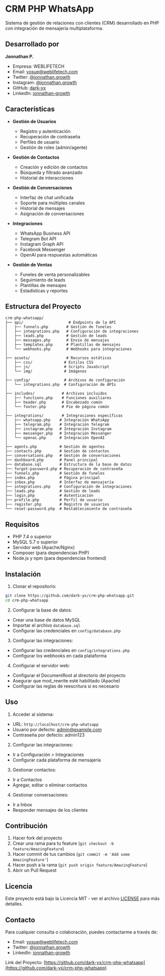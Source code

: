 # CRM PHP WhatsApp

Sistema de gestión de relaciones con clientes (CRM) desarrollado en PHP con integración de mensajería multiplataforma.

## Desarrollado por

**Jonnathan P.**
- Empresa: WEBLIFETECH
- Email: yosue@weblifetech.com
- Twitter: [@jonnathan.growth](https://twitter.com/jonnathan.growth)
- Instagram: [@jonnathan.growth](https://instagram.com/jonnathan.growth)
- GitHub: [dark-yx](https://github.com/dark-yx)
- LinkedIn: [jonnathan-growth](https://linkedin.com/in/jonnathan-growth)

## Características

- **Gestión de Usuarios**
  - Registro y autenticación
  - Recuperación de contraseña
  - Perfiles de usuario
  - Gestión de roles (admin/agente)

- **Gestión de Contactos**
  - Creación y edición de contactos
  - Búsqueda y filtrado avanzado
  - Historial de interacciones

- **Gestión de Conversaciones**
  - Interfaz de chat unificada
  - Soporte para múltiples canales
  - Historial de mensajes
  - Asignación de conversaciones

- **Integraciones**
  - WhatsApp Business API
  - Telegram Bot API
  - Instagram Graph API
  - Facebook Messenger
  - OpenAI para respuestas automáticas

- **Gestión de Ventas**
  - Funeles de venta personalizables
  - Seguimiento de leads
  - Plantillas de mensajes
  - Estadísticas y reportes

## Estructura del Proyecto

```
crm-php-whatsapp/
├── api/                    # Endpoints de la API
│   ├── funnels.php        # Gestión de funeles
│   ├── integrations.php   # Configuración de integraciones
│   ├── leads.php          # Gestión de leads
│   ├── messages.php       # Envío de mensajes
│   ├── templates.php      # Plantillas de mensajes
│   └── webhooks.php       # Webhooks para integraciones
│
├── assets/                # Recursos estáticos
│   ├── css/              # Estilos CSS
│   ├── js/               # Scripts JavaScript
│   └── img/              # Imágenes
│
├── config/               # Archivos de configuración
│   └── integrations.php  # Configuración de APIs
│
├── includes/            # Archivos incluidos
│   ├── functions.php    # Funciones auxiliares
│   ├── header.php       # Encabezado común
│   └── footer.php       # Pie de página común
│
├── integrations/        # Integraciones específicas
│   ├── whatsapp.php    # Integración WhatsApp
│   ├── telegram.php    # Integración Telegram
│   ├── instagram.php   # Integración Instagram
│   ├── messenger.php   # Integración Messenger
│   └── openai.php      # Integración OpenAI
│
├── agents.php          # Gestión de agentes
├── contacts.php        # Gestión de contactos
├── conversations.php   # Gestión de conversaciones
├── dashboard.php       # Panel principal
├── database.sql        # Estructura de la base de datos
├── forgot-password.php # Recuperación de contraseña
├── funnels.php         # Gestión de funeles
├── index.php           # Página principal
├── inbox.php           # Interfaz de mensajería
├── integrations.php    # Configuración de integraciones
├── leads.php           # Gestión de leads
├── login.php           # Autenticación
├── profile.php         # Perfil de usuario
├── register.php        # Registro de usuarios
└── reset-password.php  # Restablecimiento de contraseña
```

## Requisitos

- PHP 7.4 o superior
- MySQL 5.7 o superior
- Servidor web (Apache/Nginx)
- Composer (para dependencias PHP)
- Node.js y npm (para dependencias frontend)

## Instalación

1. Clonar el repositorio:
```bash
git clone https://github.com/dark-yx/crm-php-whatsapp.git
cd crm-php-whatsapp
```

2. Configurar la base de datos:
- Crear una base de datos MySQL
- Importar el archivo `database.sql`
- Configurar las credenciales en `config/database.php`

3. Configurar las integraciones:
- Configurar las credenciales en `config/integrations.php`
- Configurar los webhooks en cada plataforma

4. Configurar el servidor web:
- Configurar el DocumentRoot al directorio del proyecto
- Asegurar que mod_rewrite esté habilitado (Apache)
- Configurar las reglas de reescritura si es necesario

## Uso

1. Acceder al sistema:
- URL: `http://localhost/crm-php-whatsapp`
- Usuario por defecto: admin@example.com
- Contraseña por defecto: admin123

2. Configurar las integraciones:
- Ir a Configuración > Integraciones
- Configurar cada plataforma de mensajería

3. Gestionar contactos:
- Ir a Contactos
- Agregar, editar o eliminar contactos

4. Gestionar conversaciones:
- Ir a Inbox
- Responder mensajes de los clientes

## Contribución

1. Hacer fork del proyecto
2. Crear una rama para tu feature (`git checkout -b feature/AmazingFeature`)
3. Hacer commit de tus cambios (`git commit -m 'Add some AmazingFeature'`)
4. Hacer push a la rama (`git push origin feature/AmazingFeature`)
5. Abrir un Pull Request

## Licencia

Este proyecto está bajo la Licencia MIT - ver el archivo [LICENSE](LICENSE) para más detalles.

## Contacto

Para cualquier consulta o colaboración, puedes contactarme a través de:
- Email: yosue@weblifetech.com
- Twitter: [@jonnathan.growth](https://twitter.com/jonnathan.growth)
- LinkedIn: [jonnathan-growth](https://linkedin.com/in/jonnathan-growth)

Link del Proyecto: [https://github.com/dark-yx/crm-php-whatsapp](https://github.com/dark-yx/crm-php-whatsapp) 